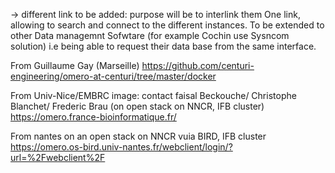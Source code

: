 -> different link to be added: 
purpose will be to interlink them One link, allowing to search and connect to the different instances.
To be extended  to other Data managemnt Sofwtare (for example Cochin use Sysncom solution) i.e being able to request their data base from the same interface.


From Guillaume Gay (Marseille)
https://github.com/centuri-engineering/omero-at-centuri/tree/master/docker


From Univ-Nice/EMBRC image: 
contact faisal Beckouche/ Christophe Blanchet/ Frederic Brau
(on open stack on NNCR, IFB cluster) 
https://omero.france-bioinformatique.fr/

From nantes on an open stack on NNCR vuia BIRD, IFB cluster
https://omero.os-bird.univ-nantes.fr/webclient/login/?url=%2Fwebclient%2F



